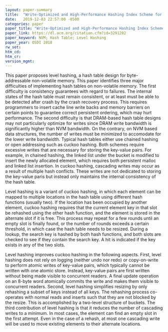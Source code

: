 ```yaml
---
layout: paper-summary
title:  "Write-Optimized and High-Performance Hashing Index Scheme for Persistent Memory"
date:   2019-12-03 22:57:00 -0500
categories: paper
paper_title: "Write-Optimized and High-Performance Hashing Index Scheme for Persistent Memory"
paper_link: https://dl.acm.org/citation.cfm?id=3291202
paper_keyword: NVM; Hash Table; Level Hashing
paper_year: OSDI 2018
rw_set:
htm_cd:
htm_cr:
version_mgmt:
---
```


This paper proposes level hashing, a hash table design for byte-addressable non-volatile memory. This paper identifies three
major difficulties of implementing hash tables on non-volatile memory. The first difficulty is consistency guarantees with
regard to failures. The internal states of the hash table must remain consistent, or at least must be able to be detected
after crash by the crash recovery process. This requires programmers to insert cache line write backs and memory barriers
on certain points to guarantee correct persistent ordering, which may hurt performance. The second difficulty is that DRAM-based
hash table designs may not particularly optimize for writes since DRAM write bandwidth is significantly higher than NVM 
bandwidth. On the contrary, on NVM based data structures, the number of writes must be minimized to accomodate for the lower
write bandwidth. Typical hash tables either use chained hashing or open addressing such as cuckoo hashing. Both schemes 
require excessive writes that are necessary for storing the key-value pairs. For example, in chained hashing, the linked
list under the bucket is modified to insert the newly allocated element, which requires both persistent malloc and linked 
list insertion. In cuckoo hashing, cascading writes may occur as a result of multiple hash conflicts. These writes are
not dedicated to storing the key-value paris but instead only maintains the internal consistency of the hash table.

Level hashing is a variant of cuckoo hashing, in which each element can be mapped to multiple locations in the hash table
using different hash functions (usually two). If the location has been occupied by another element, cuckoo hashing requires 
that the current element key in that slot be rehashed using the other hash function, and the element is stored in the alternate 
slot if it is free. This process may repeat for a few rounds until an empty slot is finally found, or the number of rounds 
exceeds a certain threshold, in which case the hash table needs to be resized. During a lookup, the search key is hashed by
both hash functions, and both slots are checked to see if they contain the search key. A hit is indicated if the key exists
in any of the two slots.

Level hashing improves cuckoo hashing in the following aspects. First, level hashing does not rely on logging (neither undo
nor redo) or copy-on-write to perform atomic writes of key-value pairs, which typically cannot be written with one atomic
store. Instead, key-value pairs are first written without being made visible to concurrent readers. A final update operation
on an 8-byte word atomically commits the write and makes them visible to concurrent readers. Second, level hashing simplifies
resizing by only rehashing a subset of keys instead of all keys. The rehashing process co-operates with normal reads and 
inserts such that they are not blocked by the resize. This is accomplished by a two-level structure of buckets. The third
contribution of level hashing is that it reduces the number of cascading writes to a minimum. In most cases, the element
can find an empty slot in the first attempt. Even in the case of a rehash, at most one cascading write will be used to move
existing elements to their alternate locations. 